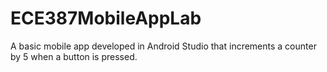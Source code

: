 # ECE387MobileAppLab
A basic mobile app developed in Android Studio that increments a counter by 5 when a button is pressed.
